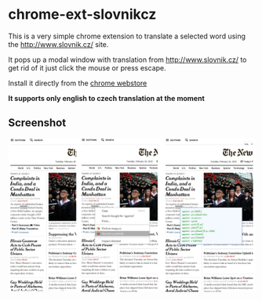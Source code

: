# chrome-ext-slovnikcz

This is a very simple chrome extension to translate a selected word using the http://www.slovnik.cz/ site.

It pops up a modal window with translation from http://www.slovnik.cz/
to get rid of it just click the mouse or press escape.

Install it directly from the [chrome webstore](https://chrome.google.com/webstore/detail/p%C5%99elo%C5%BEit-pomoc%C3%AD-slovnikcz/lhibffeamhlmgdhohnjcnlckebkkdjim)

**It supports only english to czech translation at the moment**

## Screenshot

![Screenshot](/screenshot.png?raw=true "Screenshot")

